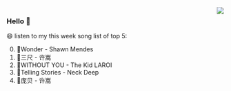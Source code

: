 <img align="right"  src="https://github-readme-stats.vercel.app/api/top-langs/?username=kvnZero" />

### Hello 👋

😄 listen to my this week song list of top 5:

0. 🌈Wonder - Shawn Mendes
1. 🌈三尺 - 许嵩
2. 🌈WITHOUT YOU - The Kid LAROI
3. 🌈Telling Stories - Neck Deep
4. 🌈庞贝 - 许嵩

